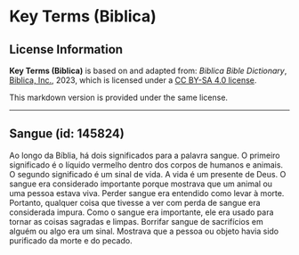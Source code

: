 # Key Terms (Biblica)

## License Information

**Key Terms (Biblica)** is based on and adapted from: _Biblica Bible Dictionary_, [Biblica, Inc.](https://www.biblica.com/), 2023, which is licensed under a [CC BY-SA 4.0 license](https://creativecommons.org/licenses/by-sa/4.0/legalcode.en).

This markdown version is provided under the same license.



--------------------------------

## Sangue (id: 145824)

Ao longo da Bíblia, há dois significados para a palavra sangue. O primeiro significado é o líquido vermelho dentro dos corpos de humanos e animais. O segundo significado é um sinal de vida. A vida é um presente de Deus. O sangue era considerado importante porque mostrava que um animal ou uma pessoa estava viva. Perder sangue era entendido como levar à morte. Portanto, qualquer coisa que tivesse a ver com perda de sangue era considerada impura. Como o sangue era importante, ele era usado para tornar as coisas sagradas e limpas. Borrifar sangue de sacrifícios em alguém ou algo era um sinal. Mostrava que a pessoa ou objeto havia sido purificado da morte e do pecado.


